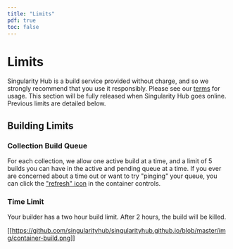 ```yaml
---
title: "Limits"
pdf: true
toc: false
---
```


# Limits

Singularity Hub is a build service provided without charge, and so we strongly recommend that you use it responsibly. Please see our [terms](usage-agreement) for usage. This section will be fully released when Singularity Hub goes online. Previous limits are detailed below.

## Building Limits

### Collection Build Queue

For each collection, we allow one active build at a time, and a limit of 5 builds you can have in the active and pending queue at a time. If you ever are concerned about a time out or want to try "pinging" your queue, you can click the ["refresh" icon](https://upload.wikimedia.org/wikipedia/commons/thumb/9/9a/Refresh_font_awesome.svg/512px-Refresh_font_awesome.svg.png) in the container controls. 

### Time Limit

Your builder has a two hour build limit. After 2 hours, the build will be killed.

[[https://github.com/singularityhub/singularityhub.github.io/blob/master/img/container-build.png]]
